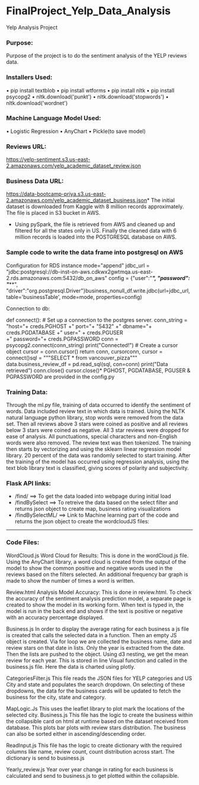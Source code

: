 ﻿# FinalProject_Yelp_Data_Analysis

Yelp Analysis Project

### Purpose:
Purpose of the project is to do the sentiment analysis of the YELP reviews data.

### Installers Used:
•	pip install textblob
•	pip install wtforms
•	pip install nltk
•	pip install psycopg2
•	nltk.download('punkt')
•	nltk.download('stopwords')
•	nltk.download('wordnet')


### Machine Language Model Used:

•	Logistic Regression 
•	AnyChart
•	Pickle(to save model)

### Reviews URL: 
https://yelp-sentiment.s3.us-east-2.amazonaws.com/yelp_academic_dataset_review.json

### Business Data URL: 
https://data-bootcamp-priya.s3.us-east-2.amazonaws.com/yelp_academic_dataset_business.json* The initial dataset is downloaded from Kaggle with 8 million records approximately. The file is placed in S3 bucket in AWS.
* Using pySpark, the file is retrieved from AWS and cleaned up and filtered for all the states only in US. Finally the cleaned data with 6 million records is loaded into the POSTGRESQL database on AWS.

### Sample code to write the data frame into postgresql on AWS
Configuration for RDS instance
mode="append"
jdbc_url = "jdbc:postgresql://db-inst-on-aws.cdkwx2gwtmqa.us-east-2.rds.amazonaws.com:5432/db_on_aws"
config = {"user":"***",
          "password": "*****",
          "driver":"org.postgresql.Driver"}business_nonull_df.write.jdbc(url=jdbc_url, table='businessTable', mode=mode, properties=config)

Connection to db:

def connect():    # Set up a connection to the postgres server.
    conn_string = "host="+ creds.PGHOST +" port="+ "5432" +" dbname="+ creds.PGDATABASE +" user=" + creds.PGUSER \
                  +" password="+ creds.PGPASSWORD    conn = psycopg2.connect(conn_string)
    print("Connected!")    # Create a cursor object
    cursor = conn.cursor()    return conn, cursorconn, cursor = connect()sql = """SELECT * from  vancouver_pizza"""
data.business_review_df = pd.read_sql(sql, con=conn)
print("Data retrieved")
conn.close()
cursor.close()* PGHOST, PGDATABASE, PGUSER & PGPASSWORD are provided in the config.py

### Training Data: 
Through the ml.py file, training of data occurred to identify the sentiment of words. Data included review text in which data is trained. Using the NLTK natural language python library, stop words were removed from the data set. Then all reviews above 3 stars were coined as positive and all reviews below 3 stars were coined as negative. All 3 star reviews were dropped for ease of analysis. All punctuations, special characters and non-English words were also removed. The review text was then tokenized. The training then starts by vectorizing and using the sklearn linear regression model library. 20 percent of the data was randomly selected to start training. After the training of the model has occurred using regression analysis, using the text blob library text is classified, giving scores of polarity and subjectivity. 

### Flask API links:
* /find/  ==> To get the data loaded into webpage during initial load
* /findBySelect  ==> To retreive the data based on the select filter and returns json object to create map, business rating visualizations
* /findBySelectML/  ==> Link to Machine learning part of the code and returns the json object to create the wordcloudJS files:
*********



### Code Files:

WordCloud.js
Word Cloud for Results: 
This is done in the wordCloud.js file.
Using the AnyChart library, a word cloud is created from the output of the model to show the common positive and negative words used in the reviews based on the filters selected.
An additional frequency bar graph is made to show the number of times a word is written. 

Review.html
Analysis Model Accuracy: 
This is done in review.html.
To check the accuracy of the sentiment analysis prediction model, a separate page is created to show the model in its working form. When text is typed in, the model is run in the back end and shows if the text is positive or negative with an accuracy percentage displayed. 

Business.js
In order to display the average rating for each business a js file is created that calls the selected data in a function. Then an empty JS object is created. Via for loop we are collected the business name, date and review stars on that date in lists. Only the year is extracted from the date. Then the lists are pushed to the object. Using d3 nesting, we get the mean review for each year. This is stored in line Visual function and called in the business.js file. Here the data is charted using plotly.


CategoriesFilter.js
This file reads the JSON files for YELP categories and US City and state and populates the search dropdown. On selecting of these dropdowns, the data for the business cards will be updated to fetch the business for the city, state and category.

MapLogic.Js
This uses the leaflet library to plot mark the locations of the selected city. 
Business.js 
This file has the logic to create the business within the collapsible card on html at runtime based on the dataset received from database. This plots bar plots with review stars distribution. The business can also be sorted either in ascending/descending order.

ReadInput.js 
This file has the logic to create dictionary with the required columns like name, review count, count distribution across start. The dictionary is send to business.js

Yearly_review.js 
Year over year change in rating for each business is calculated and send to business.js to get plotted within the collapsible.

